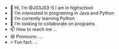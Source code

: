 - 👋 Hi, I’m @J03J03-S I am in highschool
- 👀 I’m interested in programing in Java and Python
- 🌱 I’m currently learning Python
- 💞️ I’m looking to collaborate on programs
- 📫 How to reach me ...
- 😄 Pronouns: ...
- ⚡ Fun fact: ...

<!---
J03J03-S/J03J03-S is a ✨ special ✨ repository because its `README.md` (this file) appears on your GitHub profile.
You can click the Preview link to take a look at your changes.
--->
